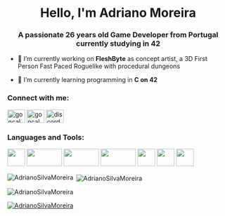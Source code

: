 <h1 align="center">Hello, I'm Adriano Moreira</h1>
<h3 align="center">A passionate 26 years old Game Developer from Portugal currently studying in 42</h3>

- 🔭 I’m currently working on **FleshByte** as concept artist, a 3D First Person Fast Paced Roguelike with procedural dungeons

- 🌱 I’m currently learning programming in **C on 42**

<h3 align="left">Connect with me:</h3>
<p align="left">
<a href="www.linkedin.com/in/adriano-moreira-428511264" target="blank"><img align="center" src="https://raw.githubusercontent.com/rahuldkjain/github-profile-readme-generator/master/src/images/icons/Social/linked-in-alt.svg" alt="gonçalo oliveira" height="30" width="40" /></a>
<a href="https://www.instagram.com/adrianosm99/" target="blank"><img align="center" src="https://raw.githubusercontent.com/rahuldkjain/github-profile-readme-generator/master/src/images/icons/Social/instagram.svg" alt="goncalo_g0d" height="30" width="40" /></a>
<a href="https://discord.gg/discordapp.com/users/458771028802273291" target="blank"><img align="center" src="https://raw.githubusercontent.com/rahuldkjain/github-profile-readme-generator/master/src/images/icons/Social/discord.svg" alt="discordapp.com/users/280037356239847425" height="30" width="40" /></a>
</p>

<h3 align="left">Languages and Tools:</h3>
<p align="left">
<img src="https://download.blender.org/branding/community/blender_community_badge_white.svg" width="40" height="40"/>
<img src="https://img.shields.io/badge/JavaScript-F7DF1E?style=for-the-badge&logo=javascript&logoColor=black" width="80" height="40"/>
<img src="https://img.shields.io/badge/HTML5-E34F26?style=for-the-badge&logo=html5&logoColor=white" width="80" height="40"/>
<img src="https://img.shields.io/badge/CSS3-1572B6?style=for-the-badge&logo=css3&logoColor=white" width="80" height="40"/>
<img src="https://upload.wikimedia.org/wikipedia/commons/thumb/a/af/Adobe_Photoshop_CC_icon.svg/1051px-Adobe_Photoshop_CC_icon.svg.png" width="40" height="40"/>
<img src="https://play-lh.googleusercontent.com/ee8GjOdx7E-lS3BBKz13LNFjTiq_SS0Ag-NpyHUJLS3iWKbGRDXhtXZz6E1TNTWX7JM" width="40" height="40"/>
<img src="https://img.icons8.com/color/600/c-programming.png" width="40" height="40"/>
</p>

<p><img align="left" src="https://github-readme-stats.vercel.app/api/top-langs?username=AdrianoSilvaMoreira&show_icons=true&theme=dark&locale=en&layout=compact" alt="AdrianoSilvaMoreira" /></p>

<p>&nbsp;<img align="center" src="https://github-readme-stats.vercel.app/api?username=AdrianoSilvaMoreira&show_icons=true&theme=dark&locale=en" alt="AdrianoSilvaMoreira" /></p>

<p align="left"> <img src="https://komarev.com/ghpvc/?username=AdrianoSilvaMoreira&label=Profile%20views&color=0e75b6&style=flat" alt="AdrianoSilvaMoreira" /> </p>

<p align="left"> <a href="https://github.com/ryo-ma/github-profile-trophy"><img src="https://github-profile-trophy.vercel.app/?username=AdrianoSilvaMoreira" alt="AdrianoSilvaMoreira" /></a> </p>

